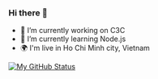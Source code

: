 ### Hi there 👋

- 🔭 I’m currently working on C3C
- 🌱 I’m currently learning Node.js
- 🌍 I'm live in Ho Chi Minh city, Vietnam

[![My GitHub Status](https://github-readme-stats.vercel.app/api?username=Kaysil&show_icons=true&hide_border=true&theme=dracula)](https://github-readme-stats.vercel.app/api?username=Kaysil&show_icons=true&hide_border=true&theme=dracula)
